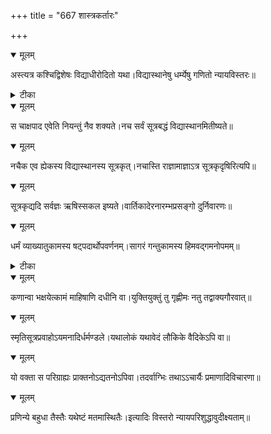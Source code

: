 +++
title = "667 शास्त्रकर्तारः"

+++


<details open><summary>मूलम्</summary>

अस्त्यत्र कश्चिद्विशेषः विद्याधीरोदितो यथा।विद्यास्थानेषु धर्म्येषु गणितो न्यायविस्तरः॥
</details>



<details><summary>टीका</summary>

न्यायपरि.[ ]
</details>



<details open><summary>मूलम्</summary>

स चाक्षपाद एवेति नियन्तुं नैव शक्यते।नच सर्वं सूत्रबद्धं विद्यास्थानमितीष्यते॥
</details>



<details open><summary>मूलम्</summary>

नचैक एव ह्येकस्य विद्यास्थानस्य सूत्रकृत्।नचास्ति राज्ञामाज्ञाऽत्र सूत्रकृदृषिरित्यपि॥
</details>



<details open><summary>मूलम्</summary>

सूत्रकृद्यदि सर्वज्ञः ऋषिस्सकल इष्यते।वार्तिकादेरनारम्भप्रसङ्गो दुर्निवारणः॥
</details>



<details open><summary>मूलम्</summary>

धर्मं व्याख्यातुकामस्य षट्पदार्थोपवर्णनम्।सागरं गन्तुकामस्य हिमवद्गमनोपमम्॥
</details>



<details><summary>टीका</summary>

प. म.[15 भ.]
</details>



<details open><summary>मूलम्</summary>

कणान्वा भक्षयेत्कामं माहिषाणि दधीनि वा।युक्तियुक्तुं तु गृह्णीमः नतु तद्वाक्यगौरवात्॥
</details>



<details open><summary>मूलम्</summary>

स्मृतिसूत्रप्रवाहोऽयमनादिर्धर्मण्डले।यथालोकं यथावेदं लौकिके वैदिकेऽपि वा॥
</details>



<details open><summary>मूलम्</summary>

यो वक्ता स परिग्राह्यः प्राक्तनोऽद्यतनोऽपिवा।तदर्वाग्भिः तथाऽऽचार्यैः प्रमाणादिविचारणा॥
</details>



<details open><summary>मूलम्</summary>

प्रणिन्ये बहुधा तैस्तैः यथेष्टं मतमास्थितैः।इत्यादिः विस्तरो न्यायपरिशुद्धावुदीक्ष्यताम्॥
</details>

